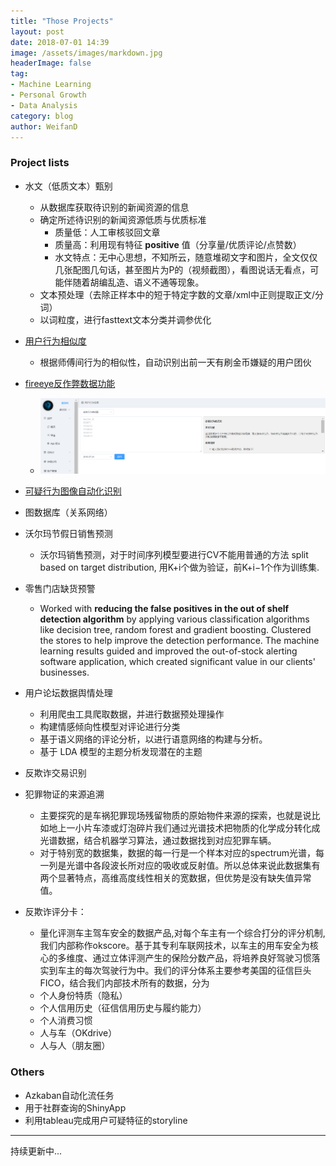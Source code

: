 ```yaml
---
title: "Those Projects"
layout: post
date: 2018-07-01 14:39
image: /assets/images/markdown.jpg
headerImage: false
tag:
- Machine Learning
- Personal Growth
- Data Analysis
category: blog
author: WeifanD
---
```


### Project lists
- 水文（低质文本）甄别
	- 从数据库获取待识别的新闻资源的信息
	- 确定所述待识别的新闻资源低质与优质标准
		- 质量低：人工审核驳回文章
		- 质量高：利用现有特征 **positive** 值（分享量/优质评论/点赞数）
		- 水文特点：无中心思想，不知所云，随意堆砌文字和图片，全文仅仅几张配图几句话，甚至图片为P的（视频截图），看图说话无看点，可能伴随着胡编乱造、语义不通等现象。
	- 文本预处理（去除正样本中的短于特定字数的文章/xml中正则提取正文/分词）
	- 以词粒度，进行fasttext文本分类并调参优化
	
- [用户行为相似度](https://github.com/WeifanD/fireeye) 
	- 根据师傅间行为的相似性，自动识别出前一天有刷金币嫌疑的用户团伙
	
- [fireeye反作弊数据功能](https://github.com/WeifanD/fireeye)
	- ![Alt text](/assets/fireeye.PNG)

- [可疑行为图像自动化识别](https://github.com/WeifanD/Behavior-Classification)

- 图数据库（关系网络）

- 沃尔玛节假日销售预测
	- 沃尔玛销售预测，对于时间序列模型要进行CV不能用普通的方法 split based on target distribution, 用K+i个做为验证，前K+i−1个作为训练集.
	
- 零售门店缺货预警
	- Worked with **reducing the false positives in the out of shelf detection algorithm** by applying various classification algorithms like decision tree, random forest and gradient boosting. Clustered the stores to help improve the detection performance. The machine learning results guided and improved the out-of-stock alerting software application, which created significant value in our clients' businesses.
	
- 用户论坛数据舆情处理
	 - 利用爬虫工具爬取数据，并进行数据预处理操作
	 - 构建情感倾向性模型对评论进行分类
	 - 基于语义网络的评论分析，以进行语意网络的构建与分析。
	 - 基于 LDA 模型的主题分析发现潜在的主题
	 
- 反欺诈交易识别

- 犯罪物证的来源追溯
	- 主要探究的是车祸犯罪现场残留物质的原始物件来源的探索，也就是说比如地上一小片车漆或灯泡碎片我们通过光谱技术把物质的化学成分转化成光谱数据，结合机器学习算法，通过数据找到对应犯罪车辆。
	- 对于特别宽的数据集，数据的每一行是一个样本对应的spectrum光谱，每一列是光谱中各段波长所对应的吸收或反射值。所以总体来说此数据集有两个显著特点，高维高度线性相关的宽数据，但优势是没有缺失值异常值。
	
- 反欺诈评分卡：
	- 量化评测车主驾车安全的数据产品,对每个车主有一个综合打分的评分机制,我们内部称作okscore。基于其专利车联网技术，以车主的用车安全为核心的多维度、通过立体评测产生的保险分数产品，将培养良好驾驶习惯落实到车主的每次驾驶行为中。我们的评分体系主要参考美国的征信巨头FICO，结合我们内部技术所有的数据，分为
	- 个人身份特质（隐私）
	- 个人信用历史（征信信用历史与履约能力）
	- 个人消费习惯
	- 人与车（OKdrive）
	- 人与人（朋友圈）

### Others
- Azkaban自动化流任务
- 用于社群查询的ShinyApp
- 利用tableau完成用户可疑特征的storyline

---------------------------------------------
持续更新中...
